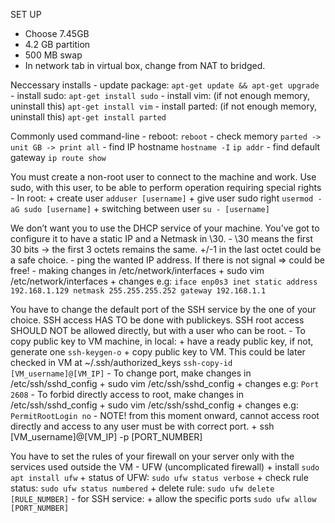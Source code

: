 SET UP 
- Choose 7.45GB
- 4.2 GB partition
- 500 MB swap
- In network tab in virtual box, change from NAT to bridged.

Neccessary installs
	- update package:
```apt-get update && apt-get upgrade```
	- install sudo:
		```apt-get install sudo```
	- install vim: (if not enough memory, uninstall this)
		```apt-get install vim```
	- install parted: (if not enough memory, uninstall this)
		```apt-get install parted```

Commonly used command-line
	- reboot:
		```reboot```
	- check memory
		```parted -> unit GB -> print all```
	- find IP hostname
		```hostname -I```
		```ip addr```
	- find default gateway
		```ip route show```


You must create a non-root user to connect to the machine and work.
Use sudo, with this user, to be able to perform operation requiring special rights
	- In root:
		+ create user
			```adduser [username]```
		+ give user sudo right
			```usermod -aG sudo [username]```
		+ switching between user
			```su - [username]```

We don’t want you to use the DHCP service of your machine. You’ve got to configure it to have a static IP and a Netmask in \30.
	- \30 means the first 30 bits -> the first 3 octets remains the same. +/-1 in the last octet could be a safe choice.
	- ping the wanted IP address. If there is not signal => could be free!
	- making changes in /etc/network/interfaces
		+ sudo vim /etc/network/interfaces
		+ changes e.g:
			```iface enp0s3 inet static
				address 192.168.1.129
				netmask 255.255.255.252
				gateway 192.168.1.1```

You have to change the default port of the SSH service by the one of your choice. SSH access HAS TO be done with publickeys. SSH root access SHOULD NOT be allowed directly, but with a user who can be root.
	- To copy public key to VM machine, in local:
		+ have a ready public key, if not, generate one
			```ssh-keygen-o```
		+ copy public key to VM. This could be later checked in VM at ~/.ssh/authorized_keys
			```ssh-copy-id [VM_username]@[VM_IP]```
	- To change port, make changes in /etc/ssh/sshd_config
		+ sudo vim /etc/ssh/sshd_config
		+ changes e.g:
			```Port 2608```
	- To forbid directly access to root, make changes in /etc/ssh/sshd_config
		+ sudo vim /etc/ssh/sshd_config
		+ changes e.g:
			```PermitRootLogin no```
	- NOTE! from this moment onward, cannot access root directly and access to any user must be with correct port.
		+ ssh [VM_username]@[VM_IP] -p [PORT_NUMBER]
		
You have to set the rules of your firewall on your server only with the services used outside the VM
	- UFW (uncomplicated firewall)
		+ install
			```sudo apt install ufw```
		+ status of  UFW:
			```sudo ufw status verbose```
		+ check rule status:
			```sudo ufw status numbered```
		+ delete rule:
			```sudo ufw delete [RULE_NUMBER]```
	- for SSH service:
		+ allow the specific ports
			```sudo ufw allow [PORT_NUMBER]```
		
